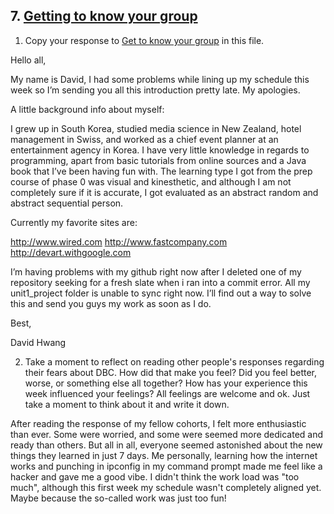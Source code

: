 ## 7. [Getting to know your group](7_get_to_know_your_group/readme.md)

1. Copy your response to <a href="https://github.com/Devbootcamp/phase_0_unit_1/tree/master/week_1/6_Get_to_know_your_group" target="_blank"> Get to know your group</a> in this file.

Hello all, 


My name is David, I had some problems while lining up my schedule this week so I’m sending you all this introduction pretty late. My apologies.


A little background info about myself:

I grew up in South Korea, studied media science in New Zealand, hotel management in Swiss, and worked as a chief event planner at an entertainment agency in Korea. I have very little knowledge in regards to programming, apart from basic tutorials from online sources and a Java book that I’ve been having fun with. The learning type I got from the prep course of phase 0 was visual and kinesthetic, and although I am not completely sure if it is accurate, I got evaluated as an abstract random and abstract sequential person. 


Currently my favorite sites are:

http://www.wired.com
http://www.fastcompany.com
http://devart.withgoogle.com


I’m having problems with my github right now after I deleted one of my repository seeking for a fresh slate when i ran into a commit error. All my unit1_project folder is unable to sync right now. I’ll find out a way to solve this and send you guys my work as soon as I do. 


Best,


David Hwang

2. Take a moment to reflect on reading other people's responses regarding their fears about DBC. How did that make you feel? Did you feel better, worse, or something else all together? How has your experience this week influenced your feelings? All feelings are welcome and ok. Just take a moment to think about it and write it down. 

After reading the response of my fellow cohorts, I felt more enthusiastic than ever. Some were worried, and some were seemed more dedicated and ready than others. But all in all, everyone seemed astonished about the new things they learned in just 7 days. Me personally, learning how the internet works and punching in ipconfig in my command prompt made me feel like a hacker and gave me a good vibe. I didn't think the work load was "too much", although this first week my schedule wasn't completely aligned yet. Maybe because the so-called work was just too fun!
